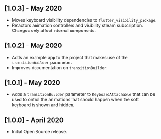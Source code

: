 ## [1.0.3] - May 2020

* Moves keyboard visibility dependencies to `flutter_visibility_package`.
* Refactors animation controllers and visibility stream subscription. Changes only affect internal components.

## [1.0.2] - May 2020

* Adds an example app to the project that makes use of the `transitionBuilder` parameter.
* Improves documentation on `transitionBuilder`.

## [1.0.1] - May 2020

* Adds a `transitionBuilder` parameter to `KeyboardAttachable` that can be used to ontrol the animations that should happen when the soft keyboard is shown and hidden.

## [1.0.0] - April 2020

* Initial Open Source release.
